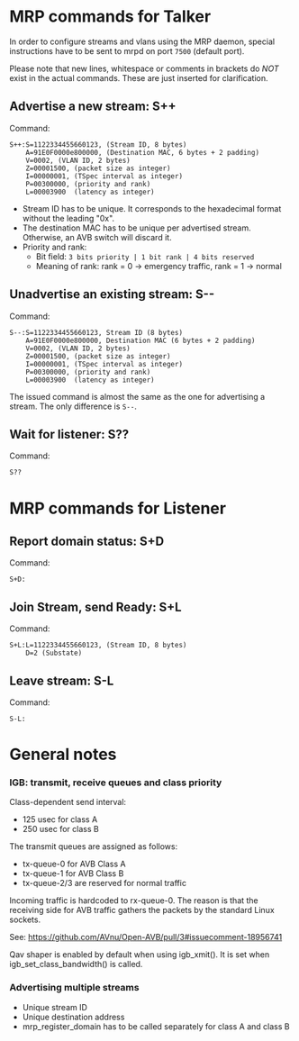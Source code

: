 # MRP commands for Talker

In order to configure streams and vlans using the MRP daemon, special instructions
have to be sent to mrpd on port `7500` (default port).

Please note that new lines, whitespace or comments in brackets do *NOT* exist in
the actual commands.
These are just inserted for clarification.

## Advertise a new stream: S++

Command:
```
S++:S=1122334455660123, (Stream ID, 8 bytes)
    A=91E0F0000e800000, (Destination MAC, 6 bytes + 2 padding)
    V=0002, (VLAN ID, 2 bytes)
    Z=00001500, (packet size as integer)
    I=00000001, (TSpec interval as integer)
    P=00300000, (priority and rank)
    L=00003900  (latency as integer)
```
* Stream ID has to be unique. It corresponds to the hexadecimal format without
  the leading "0x".
* The destination MAC has to be unique per advertised stream. Otherwise, an AVB
  switch will discard it.
* Priority and rank:
  * Bit field: `3 bits priority | 1 bit rank | 4 bits reserved`
  * Meaning of rank: rank = 0 -> emergency traffic, rank = 1 -> normal


## Unadvertise an existing stream: S--

Command:
```
S--:S=1122334455660123, Stream ID (8 bytes)
    A=91E0F0000e800000, Destination MAC (6 bytes + 2 padding)
    V=0002, (VLAN ID, 2 bytes)
    Z=00001500, (packet size as integer)
    I=00000001, (TSpec interval as integer)
    P=00300000, (priority and rank)
    L=00003900  (latency as integer)
```

The issued command is almost the same as the one for advertising a stream. The
only difference is `S--`.

## Wait for listener: S??

Command:
```
S??
```


# MRP commands for Listener

## Report domain status: S+D

Command:
```
S+D:
```

## Join Stream, send Ready: S+L

Command:
```
S+L:L=1122334455660123, (Stream ID, 8 bytes)
    D=2 (Substate)
```

## Leave stream: S-L

Command:
```
S-L:
```

# General notes

### IGB: transmit, receive queues and class priority

Class-dependent send interval:
* 125 usec for class A
* 250 usec for class B

The transmit queues are assigned as follows:
* tx-queue-0 for AVB Class A
* tx-queue-1 for AVB Class B
* tx-queue-2/3 are reserved for normal traffic

Incoming traffic is hardcoded to rx-queue-0. The reason is that the receiving side
for AVB traffic gathers the packets by the standard Linux sockets.

See: https://github.com/AVnu/Open-AVB/pull/3#issuecomment-18956741

Qav shaper is enabled by default when using igb_xmit(). It is set when igb_set_class_bandwidth() is called.

### Advertising multiple streams

* Unique stream ID
* Unique destination address
* mrp_register_domain has to be called separately for class A and class B
